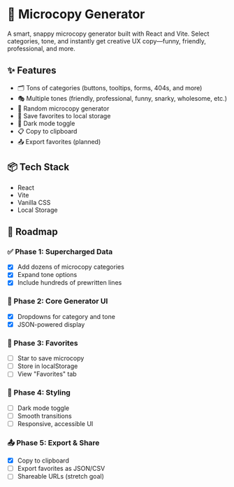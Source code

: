 # 🧠 Microcopy Generator

A smart, snappy microcopy generator built with React and Vite. Select categories, tone, and instantly get creative UX copy—funny, friendly, professional, and more.

## ✨ Features

- 🗂️ Tons of categories (buttons, tooltips, forms, 404s, and more)
- 🎭 Multiple tones (friendly, professional, funny, snarky, wholesome, etc.)
- 🔀 Random microcopy generator
- 💾 Save favorites to local storage
- 🌙 Dark mode toggle
- 📋 Copy to clipboard
- 📤 Export favorites (planned)

## 📦 Tech Stack

- React
- Vite
- Vanilla CSS
- Local Storage

## 🚧 Roadmap

### ✅ Phase 1: Supercharged Data

- [x] Add dozens of microcopy categories
- [x] Expand tone options
- [x] Include hundreds of prewritten lines

### 🔄 Phase 2: Core Generator UI

- [x] Dropdowns for category and tone
- [x] JSON-powered display

### 💾 Phase 3: Favorites

- [ ] Star to save microcopy
- [ ] Store in localStorage
- [ ] View "Favorites" tab

### 🎨 Phase 4: Styling

- [ ] Dark mode toggle
- [ ] Smooth transitions
- [ ] Responsive, accessible UI

### 📤 Phase 5: Export & Share

- [x] Copy to clipboard
- [ ] Export favorites as JSON/CSV
- [ ] Shareable URLs (stretch goal)

